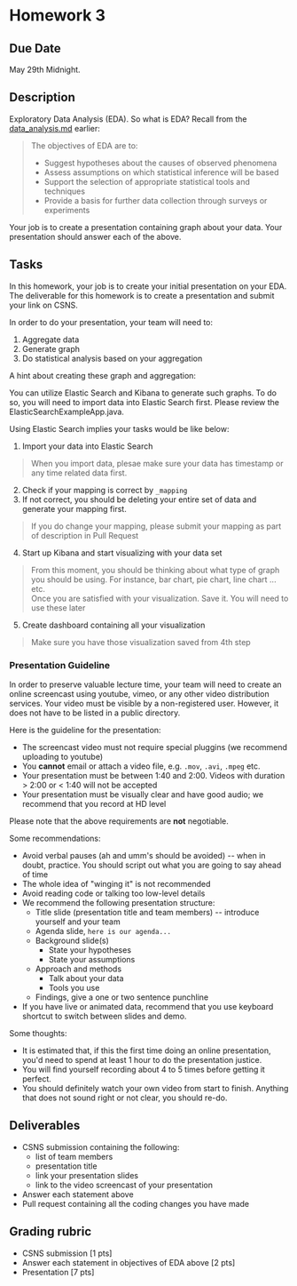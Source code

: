 # Homework 3

## Due Date

May 29th Midnight.

## Description

Exploratory Data Analysis (EDA).  So what is EDA? Recall from the [data_analysis.md](../data_analysis.md) earlier:

> The objectives of EDA are to:
> 
> * Suggest hypotheses about the causes of observed phenomena
> * Assess assumptions on which statistical inference will be based
> * Support the selection of appropriate statistical tools and techniques
> * Provide a basis for further data collection through surveys or experiments

Your job is to create a presentation containing graph about your data.  Your presentation should answer each of the above.

## Tasks

In this homework, your job is to create your initial presentation on your EDA. The deliverable for this homework is to create a presentation and submit your link on CSNS.

In order to do your presentation, your team will need to:

1. Aggregate data
2. Generate graph
3. Do statistical analysis based on your aggregation
 
A hint about creating these graph and aggregation:

You can utilize Elastic Search and Kibana to generate such graphs. To do so, you will need to import data into Elastic Search first. Please review the ElasticSearchExampleApp.java.

Using Elastic Search implies your tasks would be like below:

1. Import your data into Elastic Search

  > When you import data, plesae make sure your data has timestamp or any time related data first.

2. Check if your mapping is correct by `_mapping`
3. If not correct, you should be deleting your entire set of data and generate your mapping first.

  > If you do change your mapping, please submit your mapping as part of description in Pull Request

4. Start up Kibana and start visualizing with your data set

  > From this moment, you should be thinking about what type of graph you should be using. For instance, bar chart, pie chart, line chart ... etc.  
  > Once you are satisfied with your visualization. Save it. You will need to use these later

5. Create dashboard containing all your visualization

  > Make sure you have those visualization saved from 4th step

### Presentation Guideline

In order to preserve valuable lecture time, your team will need to create an online screencast using youtube, vimeo, or any other video distribution services.  Your video must be visible by a non-registered user.  However, it does not have to be listed in a public directory.  

Here is the guideline for the presentation:

- The screencast video must not require special pluggins (we recommend uploading to youtube)
- You **cannot** email or attach a video file, e.g. `.mov`, `.avi`, `.mpeg` etc.
- Your presentation must be between 1:40 and 2:00.  Videos with duration > 2:00 or < 1:40 will not be accepted
- Your presentation must be visually clear and have good audio; we recommend that you record at HD level

Please note that the above requirements are **not** negotiable.

Some recommendations:
- Avoid verbal pauses (ah and umm's should be avoided) -- when in doubt, practice.  You should script out what you are going to say ahead of time
- The whole idea of "winging it" is not recommended
- Avoid reading code or talking too low-level details
- We recommend the following presentation structure:
  - Title slide (presentation title and team members) -- introduce yourself and your team
  - Agenda slide, `here is our agenda...`
  - Background slide(s)
    - State your hypotheses
    - State your assumptions
  - Approach and methods
    - Talk about your data
    - Tools you use
  - Findings, give a one or two sentence punchline
- If you have live or animated data, recommend that you use keyboard shortcut to switch between slides and demo.
 
Some thoughts:
- It is estimated that, if this the first time doing an online presentation, you'd need to spend at least 1 hour to do the presentation justice.
- You will find yourself recording about 4 to 5 times before getting it perfect.
- You should definitely watch your own video from start to finish.  Anything that does not sound right or not clear, you should re-do. 

## Deliverables

* CSNS submission containing the following:
  - list of team members
  - presentation title
  - link your presentation slides
  - link to the video screencast of your presentation
* Answer each statement above
* Pull request containing all the coding changes you have made

## Grading rubric

* CSNS submission [1 pts]
* Answer each statement in objectives of EDA above [2 pts]
* Presentation [7 pts]

